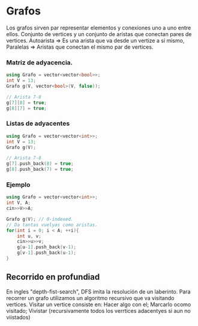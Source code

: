 # Grafos

Los grafos sirven par representar elementos y conexiones uno a uno entre ellos.
Conjunto de vertices y un conjunto de aristas que conectan pares de vertices.
Autoarista => Es una arista que va desde un vertize a si mismo,
Paralelas => Aristas que conectan el mismo par de vertices. 

### Matriz de adyacencia.
```cpp
using Grafo = vector<vector<bool>>;
int V = 13;
Grafo g(V, vector<bool>(V, false));

// Arista 7-8
g[7][8] = true;
g[8][7] = true;
```
### Listas de adyacentes
```cpp
using Grafo = vector<vector<int>>;
int V = 13;
Grafo g(V);

// Arista 7-8
g[7].push_back(8) = true;
g[8].push_back(7) = true;
```

### Ejemplo
```cpp
using Grafo = vector<vector<int>>;
int V, A;
cin>>V>>A;

Grafo g(V); // 0-indexed.
// Da tantas vuelyas como aristas.
for(int i = 0; i < A; ++i){
    int u, v;
    cin>>u>>v;
    g[u-1].push_back(v-1);
    g[v-1].push_back(u-1);
}
```
## Recorrido en profundiad
En ingles "depth-fist-search", DFS imita la resolución de un laberinto.
Para recorrer un grafo utilizamos un algoritmo recursivo que va visitando vertices.
Visitar un vertice consiste en:
    Hacer algo con el;
    Marcarlo ocomo visitado;
    Vivistar (recursivamente todos los verrtices adacentyes si aun no viistados)
